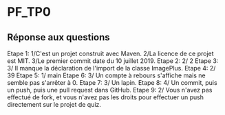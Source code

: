 # PF_TP0
## Réponse aux questions
Etape 1:
1/C'est un projet construit avec Maven.
2/La licence de ce projet est MIT.
3/Le premier commit date du 10 juillet 2019.
Etape 2:
2/ 2
Etape 3:
3/ Il manque la déclaration de l'import de la classe ImagePlus.
Etape 4:
2/ 39
Etape 5:
1/ main
Etape 6:
3/ Un compte à rebours s'affiche mais ne semble pas s'arrêter à 0.
Etape 7:
3/ Un lapin.
Etape 8:
4/ Un commit, puis un push, puis une pull request dans GitHub.
Etape 9:
2/ Vous n'avez pas effectué de fork, et vous n'avez pas les droits pour effectuer un push directement sur le projet de quiz.
